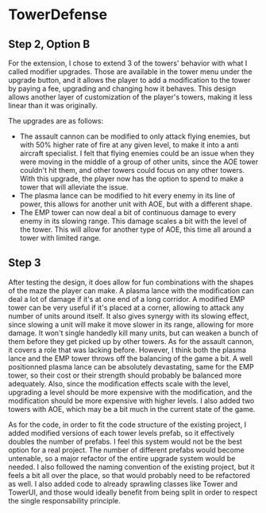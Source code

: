 # TowerDefense

## Step 2, Option B
For the extension, I chose to extend 3 of the towers' behavior with what I called modifier upgrades. Those are available in the tower menu under the upgrade button, and it allows the player to add a modification to the tower by paying a fee, upgrading and changing how it behaves. This design allows another layer of customization of the player's towers, making it less linear than it was originally. 

The upgrades are as follows:
- The assault cannon can be modified to only attack flying enemies, but with 50% higher rate of fire at any given level, to make it into a anti aircraft specialist. I felt that flying enemies could be an issue when they were moving in the middle of a group of other units, since the AOE tower couldn't hit them, and other towers could focus on any other towers. With this upgrade, the player now has the option to spend to make a tower that will alleviate the issue.
- The plasma lance can be modified to hit every enemy in its line of power, this allows for another unit with AOE, but with a different shape.
- The EMP tower can now deal a bit of continuous damage to every enemy in its slowing range. This damage scales a bit with the level of the tower. This will allow for another type of AOE, this time all around a tower with limited range.


## Step 3
After testing the design, it does allow for fun combinations with the shapes of the maze the player can make. A plasma lance with the modification can deal a lot of damage if it's at one end of a long corridor. A modified EMP tower can be very useful if it's placed at a corner, allowing to attack any number of units around itself. It also gives synergy with its slowing effect, since slowing a unit will make it move slower in its range, allowing for more damage. It won't single handedly kill many units, but can weaken a bunch of them before they get picked up by other towers. As for the assault cannon, it covers a role that was lacking before. However, I think both the plasma lance and the EMP tower throws off the balancing of the game a bit. A well positionned plasma lance can be absolutely devastating, same for the EMP tower, so their cost or their strength should probably be balanced more adequately. Also, since the modification effects scale with the level, upgrading a level should be more expensive with the modification, and the modification should be more expensive with higher levels. I also added two towers with AOE, which may be a bit much in the current state of the game.

As for the code, in order to fit the code structure of the existing project, I added modified versions of each tower levels prefab, so it effectively doubles the number of prefabs. I feel this system would not be the best option for a real project. The number of different prefabs would become untenable, so a major refactor of the entire upgrade system would be needed. I also followed the naming convention of the existing project, but it feels a bit all over the place, so that would probably need to be refactored as well. I also added code to already sprawling classes like Tower and TowerUI, and those would ideally benefit from being split in order to respect the single responsability principle.